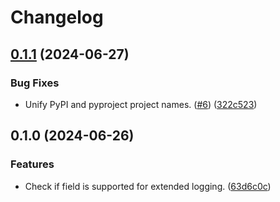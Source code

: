 # Changelog

## [0.1.1](https://github.com/release-engineering/ASGI-Middlewares/compare/v0.1.0...v0.1.1) (2024-06-27)


### Bug Fixes

* Unify PyPI and pyproject project names. ([#6](https://github.com/release-engineering/ASGI-Middlewares/issues/6)) ([322c523](https://github.com/release-engineering/ASGI-Middlewares/commit/322c523100b02ef4976086d2825ca3e5abe0e18e))

## 0.1.0 (2024-06-26)


### Features

* Check if field is supported for extended logging. ([63d6c0c](https://github.com/release-engineering/ASGI-Middlewares/commit/63d6c0c34ef7a20c1f1bbf1a7384899892c5c58f))
